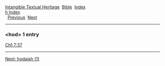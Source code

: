 [Intangible Textual Heritage](../../index)  [Bible](../index) 
[Index](index)   
[h Index](_h_)  
  [Previous](c05512)  [Next](c05514) 

------------------------------------------------------------------------

### &lt;hod&gt; 1 entry

[Ch1 7:37](../kjv/ch1007.htm#037)  

------------------------------------------------------------------------

[Next: hodaiah (1)](c05514)
